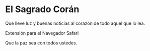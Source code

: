 # El Sagrado Corán

Que lleve luz y buenas noticias al corazón de todo aquel que lo lea. 

Extensión para el Navegador Safari

Que la paz sea con todos ustedes.


